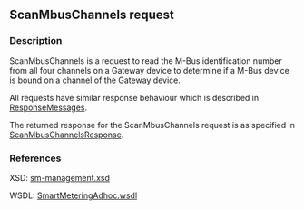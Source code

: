 ## ScanMbusChannels request

### Description
ScanMbusChannels is a request to read the M-Bus identification number from all four channels on a Gateway device to determine if a M-Bus device is bound on a channel of the Gateway device.

All requests have similar response behaviour which is described in [ResponseMessages](./ResponseMessages.md).

The returned response for the ScanMbusChannels request is as specified in [ScanMbusChannelsResponse](ScanMbusChannelsResponse.md).

### References

XSD: [sm-management.xsd](https://github.com/OSGP/Shared/blob/development/osgp-ws-smartmetering/src/main/resources/schemas/sm-adhoc.xsd)

WSDL: [SmartMeteringAdhoc.wsdl](https://github.com/OSGP/Shared/blob/development/osgp-ws-smartmetering/src/main/resources/SmartMeteringAdhoc.wsdl)